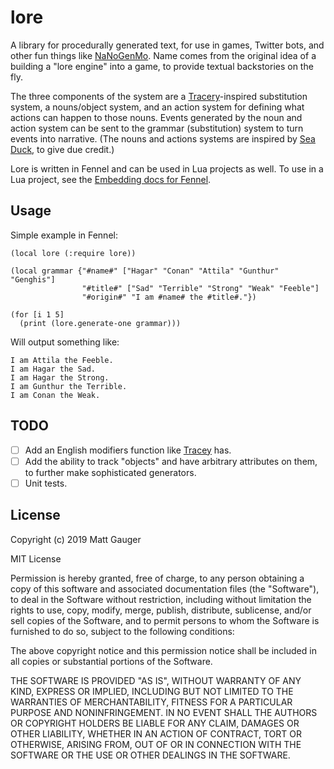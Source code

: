 # lore

A library for procedurally generated text, for use in games, Twitter bots, and other fun things like [NaNoGenMo](https://github.com/NaNoGenMo/). Name comes from the original idea of a building a "lore engine" into a game, to provide textual backstories on the fly.

The three components of the system are a [Tracery](tracery.io)-inspired substitution system, a nouns/object system, and an action system for defining what actions can happen to those nouns. Events generated by the noun and action system can be sent to the grammar (substitution) system to turn events into narrative. (The nouns and actions systems are inspired by [Sea Duck](https://github.com/aparrish/seaduck), to give due credit.)

Lore is written in Fennel and can be used in Lua projects as well. To use in a Lua project, see the [Embedding docs for Fennel](https://fennel-lang.org/tutorial#embedding).


## Usage

Simple example in Fennel:

```
(local lore (:require lore))

(local grammar {"#name#" ["Hagar" "Conan" "Attila" "Gunthur" "Genghis"]
                "#title#" ["Sad" "Terrible" "Strong" "Weak" "Feeble"]
                "#origin#" "I am #name# the #title#."})

(for [i 1 5]
  (print (lore.generate-one grammar)))
```

Will output something like:

```
I am Attila the Feeble.
I am Hagar the Sad.
I am Hagar the Strong.
I am Gunthur the Terrible.
I am Conan the Weak.
```

<!-- See [lore example](https://github.com/mathias/lore-example) for an example of Lore used as a history generator for a made-up game. -->

## TODO

- [ ] Add an English modifiers function like [Tracey](tracery.io) has.
- [ ] Add the ability to track "objects" and have arbitrary attributes on them, to further make sophisticated generators.
- [ ] Unit tests.

## License

Copyright (c) 2019 Matt Gauger

MIT License

Permission is hereby granted, free of charge, to any person obtaining a copy of this software and associated documentation files (the "Software"), to deal in the Software without restriction, including without limitation the rights to use, copy, modify, merge, publish, distribute, sublicense, and/or sell copies of the Software, and to permit persons to whom the Software is furnished to do so, subject to the following conditions:

The above copyright notice and this permission notice shall be included in all copies or substantial portions of the Software.

THE SOFTWARE IS PROVIDED "AS IS", WITHOUT WARRANTY OF ANY KIND, EXPRESS OR IMPLIED, INCLUDING BUT NOT LIMITED TO THE WARRANTIES OF MERCHANTABILITY, FITNESS FOR A PARTICULAR PURPOSE AND NONINFRINGEMENT. IN NO EVENT SHALL THE AUTHORS OR COPYRIGHT HOLDERS BE LIABLE FOR ANY CLAIM, DAMAGES OR OTHER LIABILITY, WHETHER IN AN ACTION OF CONTRACT, TORT OR OTHERWISE, ARISING FROM, OUT OF OR IN CONNECTION WITH THE SOFTWARE OR THE USE OR OTHER DEALINGS IN THE SOFTWARE.